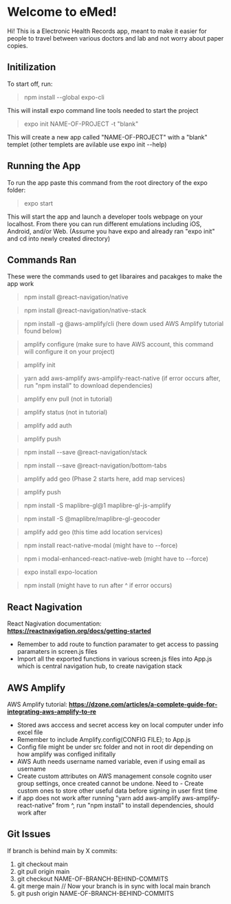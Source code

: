 # Welcome to eMed!

Hi! This is a Electronic Health Records app, meant to make it easier for people to travel between various doctors and lab and not worry about paper copies.

## Initilization

To start off, run:
>npm install --global expo-cli

This will install expo command line tools needed to start the project

>expo init NAME-OF-PROJECT -t "blank"

This will create a new app called "NAME-OF-PROJECT" with a "blank" templet (other templets are avilable use expo init --help)

## Running the App

To run the app paste this command from the root directory of the expo folder:
>expo start

This will start the app and launch a developer tools webpage on your localhost. From there you can run different emulations including iOS, Android, and/or Web. (Assume you have expo and already ran "expo init" and cd into newly created directory)

## Commands Ran

These were the commands used to get libaraires and pacakges to make the app work
> npm install @react-navigation/native

> npm install @react-navigation/native-stack

> npm install -g @aws-amplify/cli (here down used AWS Amplify tutorial found below)

> amplify configure (make sure to have AWS account, this command will configure it on your project)

> amplify init

> yarn add aws-amplify aws-amplify-react-native (if error occurs after, run "npm install" to download dependencies)

> amplify env pull (not in tutorial)

> amplify status (not in tutorial)

> amplify add auth

> amplify push

> npm install --save @react-navigation/stack

> npm install --save @react-navigation/bottom-tabs

> amplify add geo (Phase 2 starts here, add map services)

> amplify push

> npm install -S maplibre-gl@1 maplibre-gl-js-amplify

> npm install -S @maplibre/maplibre-gl-geocoder

> amplify add geo (this time add location services)

> npm install react-native-modal (might have to --force)

> npm i modal-enhanced-react-native-web (might have to --force)

> expo install expo-location

> npm install (might have to run after ^ if error occurs)

## React Nagivation

React Nagivation documentation: **https://reactnavigation.org/docs/getting-started**
- Remember to add route to function paramater to get access to passing paramaters in screen.js files
- Import all the exported functions in various screen.js files into App.js which is central navigation hub, to create navigation stack

## AWS Amplify

AWS Amplify tutorial: **https://dzone.com/articles/a-complete-guide-for-integrating-aws-amplify-to-re**

- Stored aws acccess and secret access key on local computer under info excel file
- Remember to include Amplify.config(CONFIG FILE); to App.js
- Config file might be under src folder and not in root dir depending on how amplify was configed inifitally
- AWS Auth needs username named variable, even if using email as username
- Create custom attributes on AWS management console cognito user group settings, once created cannot be undone. Need to - Create custom ones to store other useful data before signing in user first time
- if app does not work after running "yarn add aws-amplify aws-amplify-react-native" from ^, run "npm install" to install dependencies, should work after

## Git Issues

If branch is behind main by X commits:
1) git checkout main
2) git pull origin main
3) git checkout NAME-OF-BRANCH-BEHIND-COMMITS
4) git merge main // Now your branch is in sync with local main branch
5) git push origin NAME-OF-BRANCH-BEHIND-COMMITS
